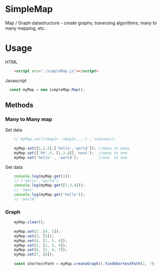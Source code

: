 # SimpleMap
Map / Graph datastructure - create graphs, traversing algorithms, many to many mapping, etc..

# Usage 
HTML
```html
    <script src="./simpleMap.js"></script>
```  
Javascript  
```javascript
  const myMap = new simpleMap.Map();
```

## Methods

### Many to Many map

Set data
```javascript
    // myMap.set([<key1> ,<key2>,...] , <values>);
    
    myMap.set([1,2,3],['hello','world']); //many to many
    myMap.set(['hh',4, [1,3,4]],'next');  //many to one
    myMap.set('hello' , 'world');         //one  to one
```
Get data   

```javascript
    console.log(myMap.get(1));
    // ['hello','world']
    console.log(myMap.get([1,3,4]));
    // 'next'
    console.log(myMap.get('hello'));
    // 'world'
```

### Graph

```javascript
    myMap.clear();
    
    myMap.set(1 ,[4, 5]);
    myMap.set(2, [5]);
    myMap.set(4, [1, 5, 6]);
    myMap.set(5, [1, 2, 4]);
    myMap.set(6, [1, 4, 7]);
    myMap.set(7, [6]);
    
    const shortestPath = myMap.createGraph().findShortestPath(1, 7);
```
